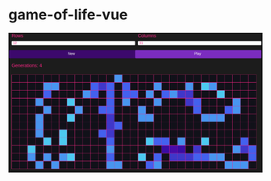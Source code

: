 # game-of-life-vue


![screenshot](https://github.com/zokis/game-of-life-vue/blob/main/screenshot.png?raw=true)
